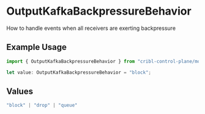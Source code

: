 # OutputKafkaBackpressureBehavior

How to handle events when all receivers are exerting backpressure

## Example Usage

```typescript
import { OutputKafkaBackpressureBehavior } from "cribl-control-plane/models";

let value: OutputKafkaBackpressureBehavior = "block";
```

## Values

```typescript
"block" | "drop" | "queue"
```